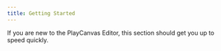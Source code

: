 ```yaml
---
title: Getting Started
---
```


If you are new to the PlayCanvas Editor, this section should get you up to speed quickly.
